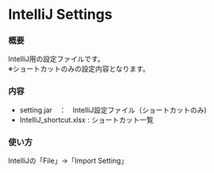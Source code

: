 # IntelliJ Settings

### 概要
IntelliJ用の設定ファイルです。  
※ショートカットのみの設定内容となります。

### 内容
* setting.jar　：　IntelliJ設定ファイル（ショートカットのみ)  
* IntelliJ_shortcut.xlsx : ショートカット一覧

### 使い方
IntelliJの「File」→「Import Setting」






